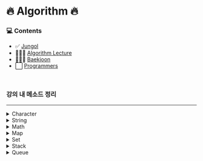 # 🔥 Algorithm 🔥

### 💻 Contents
- ✅ [Jungol](http://jungol.co.kr/bbs/board.php?bo_table=pbank)
- 👨🏼‍💻 [Algorithm Lecture](https://www.inflearn.com/course/%EC%9E%90%EB%B0%94-%EC%95%8C%EA%B3%A0%EB%A6%AC%EC%A6%98-%EB%AC%B8%EC%A0%9C%ED%92%80%EC%9D%B4-%EC%BD%94%ED%85%8C%EB%8C%80%EB%B9%84#curriculum)
- 👨🏼‍💻 [Baekjoon](https://www.acmicpc.net/step)
- ⬜ [Programmers](https://programmers.co.kr/learn/challenges)

<br>

### 강의 내 메소드 정리

---
<details>
<summary>Character</summary>
<div markdown="1">       

- '0' ~ '9'
    - 48 <= c <= 57
- 'A' ~ 'Z'
    - 65 <= c <= 90
- 'a' ~ 'z'
    - 97 <= c <= 122
- `Character.toUpperCase(c)`
  - c를 대문자로 변형
- `Character.toLowerCase(c)`
  - c를 소문자로 변형
- `Character.isLetter(c)`
  - c가 문자인지 판별
- `Character.isAlphabetic(c)`
  - c가 알파벳인지 판별
- `Character.isDigit(c)`
  - c가 숫자인지 판별
- `Character.getNumericValue(c)`
  - c의 숫자값을 리턴

</div>
</details>

<details>
<summary>String</summary>
<div markdown="1">       

- `toCharArray(str)`
  - 문자열을 문자배열로 변형
  - return char []
- `charAt(index)`
  - 문자열 내 해당 index에 있는 문자
  - return char
- `indexOf(searchValue)`
  - 0부터 시작해서 searchValue가 처음으로 발견된 index를 반환
  - 찾지 못하면 -1 반환
  - return int
- `substring(begin)`
  - begin부터 마지막까지 쭉
  - return String
- `substring(begin, end)`
  - begin 부터 end 전까지
  - return String
- `toString()`
  - Object를 String으로 변환
  - NPE 발생 가능
  - return String
- `String.valueOf()`
  - Object를 String으로 변환
  - null일 경우 "null"이라는 문자열로 반환
  - return String
- `split(regex)`
  - regex를 기준으로 문자열을 쪼갬
  - return String []
- `matches(regex)`
  - 문자열이 해당 정규표현식 regex에 부합하는지 판별
  - return Boolean
- `join(delim, array)`
  - 문자 array를 delim을 사이에두고 이어붙임
  - return String
- `s.equalsIgnoreCase(str)`
  - 대소문자를 구분하지 않고 str과 s가 동일한지 판별
  - return Boolean
- `replaceAll(regex, 변형할문자)`
  - 문자열 내 regex에 부합하는 모든 문자를 변형할문자로 변환
  - return String
- `StringBuilder(str).reverse().toString()`
  - str의 문자열을 거꾸로 뒤집는다
  - return String
</div>
</details>

<details>
<summary>Math</summary>
<div markdown="1">       

- `Math.max(a,b)`
  - a와 b 중 더 큰 값을 반환
  - return int
- `Math.floor(a)`
  - 내림
- `Math.ceil(a)`
  - 올림
- `Math.round(a)`
  - 반올림
- `Math.abs(a)`
  - 절대값

</div>
</details>

<details>
<summary>Map</summary>
<div markdown="1">       

```markdown
Hashmap : O(1) 로 빠르게 접근
Treemap : 정렬을 해야되는 경우 - log(n)
```
```java
HashMap<K, V> map = new HashMap<>();
```

- `map.getOrDefault(key, 디폴트값)`
  - key가 존재하면 해당 key의 value 리턴, key가 null 일 시 디폴트값 리턴
  - return V
- `map.containsKey('A')`
  - map 안에 키들 중 'A'라는 키가 존재하는지 확인
  - return Boolean
- `map.remove('A')`
  - A 키를 삭제하고 A의 Value 였던 값을 반환
  - return V
- `map.size()`
  - map의 사이즈를 반환
  - return int
- `mapA.equls(mapB)`
  - map끼리의 객체 비교

</div>
</details>

<details>

<summary>Set</summary>
<div markdown="1">       

```markdown
중복제거가 필요할때 Set을 사용한다
```
```java 
// 오름차순 정렬
TreeSet<T> Tset = new TreeSet<>();

// 내림차순 정렬
TreeSet<T> Tset = new TreeSet<>(Collections.reverseOrder());
```

- `Tset.add(value)`
  - value값을 추가
- `Tset.remove(value)`
  - value값을 삭제
- `Tset.size()`
  - Set에 저장되어있는 값의 개수 반환
- `Tset.first()`
  - Set에 정렬되어 저장되어있는 값 중 제일 **첫번째** 요소 반환
- `Tset.last()`
  - Set에 정렬되어 저장되어있는 값 중 제일 **마지막** 요소 반환

</div>
</details>


<details>
<summary>Stack</summary>
<div markdown="1">       

```markdown
괄호에 대한 문제는 십중팔구 스택 관련 문제!!
ex) (), [], {} ....

링게임이라고 생각하면 됨 -> First In Last OUT
```
```java 
Stack<String> stack = new Stack<>();
```

- `stack.push(value)`
  - 스택 맨위에 value값을 추가
- `stack.pop()`
  - 맨 위에 쌓여있는 값 제거
  - 제거할 stack이 없을 시 EmptyStackException
  - return 삭제한 값
- `stack.isEmpty()`
  - 스택이 비어있는지 확인
- `stack.firstElement()`
  - 스택의 가장 첫번째 값을 반환
  - `stack.get(0)과 동일`
- `stack.lastElement()`
  - 스택의 가장 마지막번째인 값을 반환
  - `stack.peek()과 동일`

</div>
</details>


<details>
<summary>Queue</summary>
<div markdown="1">       

```markdown
파이프 통로라고 생각하면 됨 -> First In First OUT
```
```java 
Queue<T> queue = new LinkedList<>();
```

- `queue.offer()`
  - 큐 맨 뒤로 값 집어넣기
  - return boolean
- `queue.poll()`
  - 큐 맨 앞에 값 뽑아내기
  - return T
- `queue.peek()`
  - 큐 맨 앞에 값 확인
  - return T
- `queue.size()`
  - 큐에 적재되어있는 데이터 개수 확인
  - return Integer
- `queue.isEmpty()`
  - 큐가 비어있는지 확인
  - return boolean
- `queue.contains(x)`
  - 큐에 값x가 존재하는지 확인
  - return boolean

</div>
</details>